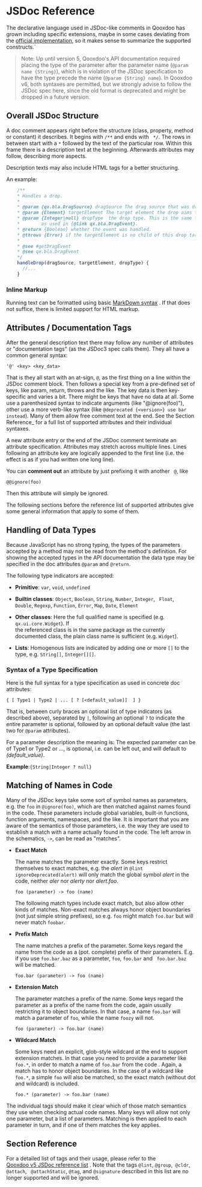 # JSDoc Reference

The declarative language used in JSDoc-like comments in Qooxdoo has
grown including specific extensions, maybe in some cases deviating
from the [official implementation](https://jsdoc.app/), so it makes
sense to summarize the supported constructs.\`

> Note: Up until version 5, Qooxdoo's API documentation required placing
> the type of the parameter after the parameter name (`@param name
> {String}`), which is in violation of the JSDoc specification to have
> the type precede the name (`@param {String} name`). In Qooxdoo v6,
> both syntaxes are  permitted, but we strongly advise to follow the
> JSDoc spec here, since the  old format is deprecated and might be
> dropped in a future version. 

## Overall JSDoc Structure

A doc comment appears right before the structure (class, property,
method or constant) it describes. It begins with `/**` and ends with `
*/`. The rows in between start with a `*` followed by the text of the
particular row. Within this frame there is a description text at the
beginning. Afterwards attributes may follow, describing more aspects.

Description texts may also include HTML tags for a better structuring.

An example:

```javascript
    /**
    * Handles a drop.
    *
    * @param {qx.bla.DragSource} dragSource The drag source that was dropped.
    * @param {Element} targetElement The target element the drop aims to.
    * @param {Integer|null} dropType  the drop type. This is the same type
    *        as used in {@link qx.bla.DragEvent}.
    * @return {Boolean} whether the event was handled.
    * @throws {Error} if the targetElement is no child of this drop target.
    *
    * @see #getDragEvent
    * @see qx.bla.DragEvent
    */
    handleDrop(dragSource, targetElement, dropType) {
      //...
    }
```

### Inline Markup

Running text can be formatted using basic [MarkDown syntax](https://www.markdownguide.org/basic-syntax/)
       . If that does not suffice, there is limited support for HTML
markup.

## Attributes / Documentation Tags

After the general description text there may follow any number of
attributes or "documentation tags" (as the JSDoc3 spec calls them).
They all have a common general syntax:

```
'@' <key> <key_data>
```

That is they all start with an at-sign, `@`, as the first thing on a
line within the JSDoc comment block. Then follows a special key from a
pre-defined set of keys, like param, return, throws and the like. The
key data is then key-specific and varies a bit. There might be keys
that have no data at all. Some use a parenthesized syntax to indicate
arguments (like "@ignore(foo)"), other use a more verb-like syntax
(like `@deprecated {<version>} use bar instead`). Many of them allow
free comment text at the end. See the Section Reference\_ for a full
list of supported attributes and their individual syntaxes.

A new attribute entry or the end of the JSDoc comment terminate an
attribute specification. Attributes may stretch across multiple lines.
Lines following an attribute key are logically appended to the first
line (i.e. the effect is as if you had written one long line).

You can **comment out** an attribute by just prefixing it with another `
@`, like

```
@@ignore(foo)
```

Then this attribute will simply be ignored.

The following sections before the reference list of supported
attributes give some general information that apply to some of them.

## Handling of Data Types

Because JavaScript has no strong typing, the types of the parameters
accepted by a method may not be read from the method's definition. For
showing the accepted types in the API documentation the data type may
be specified in the doc attributes `@param` and `@return`.

The following type indicators are accepted:

-   **Primitive**: `var`, `void`, `undefined`

-   **Builtin classes**: `Object`, `Boolean`, `String`, `Number`, `Integer`, `
           Float`,  
      `Double`, `Regexp`, `Function`, `Error`, `Map`, `Date`, `Element`

-   **Other classes**: Here the full qualified name is specified (e.g. `
    qx.ui.core.Widget`). If  
      the referenced class is in the same package as the currently
    documented class, the plain class name is sufficient (e.g. `Widget`).

-   **Lists**: Homogenous lists are indicated by adding one or more `[]` to
    the type, e.g. `String[]`, `Integer[][]`.

### Syntax of a Type Specification

Here is the full syntax for a type specification as used in concrete
doc attributes:

```
{ [ Type1 | Type2 | ... [ ? [<default_value]]  ] }
```

That is, between curly braces an optional list of type indicators (as
described above), separated by `|`, following an optional `?` to
indicate the entire parameter is optional, followed by an optional
default value (the last two for `@param` attributes).

For a parameter description the meaning is: The expected parameter can
be of Type1 or Type2 or ..., is optional, i.e. can be left out, and
will default to _(default_value)_.

**Example**:`{String|Integer ? null}`

## Matching of Names in Code

Many of the JSDoc keys take some sort of symbol names as parameters,
e.g. the `foo` in `@ignore(foo)`, which are then matched against names
found in the code. These parameters include global variables, built-in
functions, function arguments, namespaces, and the like. It is
important that you are aware of the semantics of those parameters,
i.e. the way they are used to establish a match with a name actually
found in the code. The left arrow in the schematics, `->`, can be read
as "matches".

-   **Exact Match**

    The name matches the parameter exactly. Some keys restrict themselves
    to exact matches, e.g. the _alert_ in `@lint ignoreDeprecated(alert)`
    will only match the global symbol _alert_ in the code, neither _aler_
    nor _alerty_ nor _alert.foo_.

    ```
    foo (parameter) -> foo (name)
    ```

    The following match types include exact match, but also allow other
    kinds of matches. Non-exact matches always honor object boundaries
    (not just simple string prefixes), so e.g. `foo` might match `foo.bar`
    but will never match `foobar`.

-   **Prefix Match**

    The name matches a prefix of the parameter. Some keys regard the name
    from the code as a (pot. complete) prefix of their parameters. E.g. if
    you use `foo.bar.baz` as a parameter, `foo`, `foo.bar` and `
    foo.bar.baz` will be matched.

    ```
    foo.bar (parameter) -> foo (name)
    ```

-   **Extension Match**

    The parameter matches a prefix of the name. Some keys regard the
    parameter as a prefix of the name from the code, again usually
    restricting it to object boundaries. In that case, a name `foo.bar`
    will match a parameter of `foo`, while the name `foozy` will not.

    ```
    foo (parameter) -> foo.bar (name)
    ```

-   **Wildcard Match**

    Some keys need an explicit, glob-style wildcard at the end to support
    extension matches. In that case you need to provide a parameter like `
    foo.*`, in order to match a name of `foo.bar` from the code . Again, a
    match has to honor object boundaries. In the case of a wildcard like `
    foo.*`, a simple `foo` will also be matched, so the exact match
    (without dot and wildcard) is included.

    ```
    foo.* (parameter) -> foo.bar (name)
    ```

The individual tags should make it clear which of those match
semantics they use when checking actual code names. Many keys will
allow not only one parameter, but a list of parameters. Matching is
then applied to each parameter in turn, and if one of them matches the
key applies.

## Section Reference

For a detailed list of tags and their usage, please refer to the  
[Qooxdoo v5 JSDoc reference list](http://archive.qooxdoo.org/5.0.2/pages/development/api_jsdoc_ref.html#section-reference)
       . Note that the tags `@lint`, `@group`,` @cldr`, `@attach`, `
@attachStatic`, `@tag`, and  `@signature` described in this list are
no longer supported and will be ignored.
